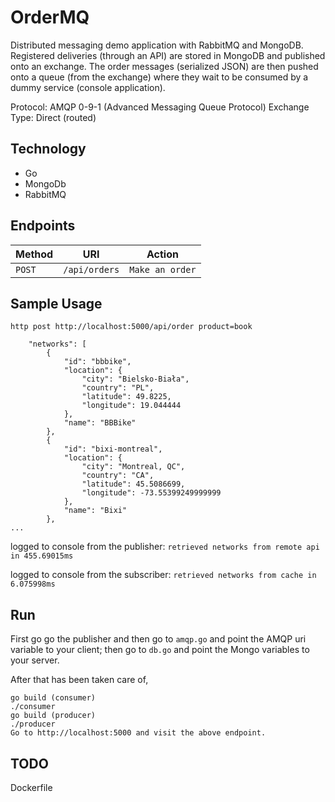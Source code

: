 # OrderMQ

Distributed messaging demo application with RabbitMQ and MongoDB. Registered
deliveries (through an API) are stored in MongoDB and published onto an
exchange. The order messages (serialized JSON) are then pushed onto a queue (from the
exchange) where they wait to be consumed by a dummy service (console
application).

Protocol: AMQP 0-9-1 (Advanced Messaging Queue Protocol)
Exchange Type: Direct (routed)

Technology
----------
* Go
* MongoDb
* RabbitMQ

Endpoints
---------

| Method     | URI                                  | Action                                      |
|------------|--------------------------------------|---------------------------------------------|
| `POST`     | `/api/orders`                        | `Make an order`                             |


Sample Usage
---------------

`http post http://localhost:5000/api/order product=book`
```
    "networks": [
        {
            "id": "bbbike", 
            "location": {
                "city": "Bielsko-Biała", 
                "country": "PL", 
                "latitude": 49.8225, 
                "longitude": 19.044444
            }, 
            "name": "BBBike"
        }, 
        {
            "id": "bixi-montreal", 
            "location": {
                "city": "Montreal, QC", 
                "country": "CA", 
                "latitude": 45.5086699, 
                "longitude": -73.55399249999999
            }, 
            "name": "Bixi"
        }, 
...
```
logged to console from the publisher: `retrieved networks from remote api in 455.69015ms`

logged to console from the subscriber: `retrieved networks from cache in 6.075998ms`

Run
---

First go go the publisher and then go to `amqp.go` and point the AMQP uri
variable to your client; then go to `db.go` and point the Mongo variables to
your server. 

After that has been taken care of,
```
go build (consumer)
./consumer
go build (producer)
./producer
Go to http://localhost:5000 and visit the above endpoint.
```

TODO
---
Dockerfile
